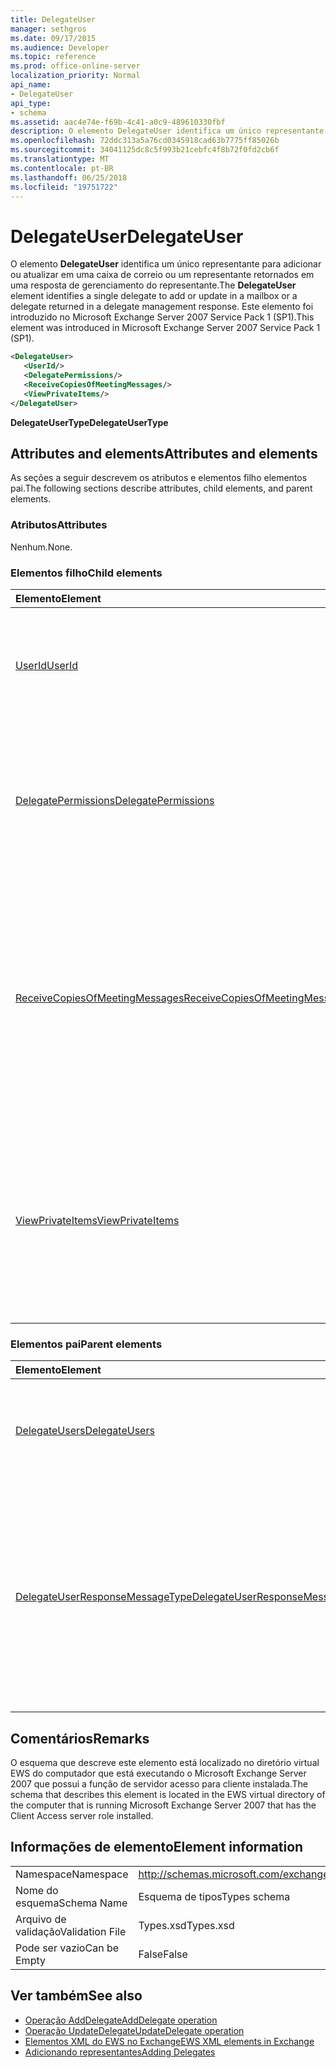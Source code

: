 ```yaml
---
title: DelegateUser
manager: sethgros
ms.date: 09/17/2015
ms.audience: Developer
ms.topic: reference
ms.prod: office-online-server
localization_priority: Normal
api_name:
- DelegateUser
api_type:
- schema
ms.assetid: aac4e74e-f69b-4c41-a0c9-489610330fbf
description: O elemento DelegateUser identifica um único representante para adicionar ou atualizar em uma caixa de correio ou um representante retornados em uma resposta de gerenciamento do representante. Este elemento foi introduzido no Microsoft Exchange Server 2007 Service Pack 1 (SP1).
ms.openlocfilehash: 72ddc313a5a76cd0345918cad63b7775ff85026b
ms.sourcegitcommit: 34041125dc8c5f993b21cebfc4f8b72f0fd2cb6f
ms.translationtype: MT
ms.contentlocale: pt-BR
ms.lasthandoff: 06/25/2018
ms.locfileid: "19751722"
---
```

# <a name="delegateuser"></a><span data-ttu-id="49619-104">DelegateUser</span><span class="sxs-lookup"><span data-stu-id="49619-104">DelegateUser</span></span>

<span data-ttu-id="49619-105">O elemento **DelegateUser** identifica um único representante para adicionar ou atualizar em uma caixa de correio ou um representante retornados em uma resposta de gerenciamento do representante.</span><span class="sxs-lookup"><span data-stu-id="49619-105">The **DelegateUser** element identifies a single delegate to add or update in a mailbox or a delegate returned in a delegate management response.</span></span> <span data-ttu-id="49619-106">Este elemento foi introduzido no Microsoft Exchange Server 2007 Service Pack 1 (SP1).</span><span class="sxs-lookup"><span data-stu-id="49619-106">This element was introduced in Microsoft Exchange Server 2007 Service Pack 1 (SP1).</span></span> 
  
```xml
<DelegateUser>
   <UserId/>
   <DelegatePermissions/>
   <ReceiveCopiesOfMeetingMessages/>
   <ViewPrivateItems/>
</DelegateUser>
```

<span data-ttu-id="49619-107">**DelegateUserType**</span><span class="sxs-lookup"><span data-stu-id="49619-107">**DelegateUserType**</span></span>

## <a name="attributes-and-elements"></a><span data-ttu-id="49619-108">Attributes and elements</span><span class="sxs-lookup"><span data-stu-id="49619-108">Attributes and elements</span></span>

<span data-ttu-id="49619-109">As seções a seguir descrevem os atributos e elementos filho elementos pai.</span><span class="sxs-lookup"><span data-stu-id="49619-109">The following sections describe attributes, child elements, and parent elements.</span></span>
  
### <a name="attributes"></a><span data-ttu-id="49619-110">Atributos</span><span class="sxs-lookup"><span data-stu-id="49619-110">Attributes</span></span>

<span data-ttu-id="49619-111">Nenhum.</span><span class="sxs-lookup"><span data-stu-id="49619-111">None.</span></span>
  
### <a name="child-elements"></a><span data-ttu-id="49619-112">Elementos filho</span><span class="sxs-lookup"><span data-stu-id="49619-112">Child elements</span></span>

|<span data-ttu-id="49619-113">**Elemento**</span><span class="sxs-lookup"><span data-stu-id="49619-113">**Element**</span></span>|<span data-ttu-id="49619-114">**Descrição**</span><span class="sxs-lookup"><span data-stu-id="49619-114">**Description**</span></span>|
|:-----|:-----|
|[<span data-ttu-id="49619-115">UserId</span><span class="sxs-lookup"><span data-stu-id="49619-115">UserId</span></span>](userid.md) <br/> |<span data-ttu-id="49619-116">Identifica o delegado.</span><span class="sxs-lookup"><span data-stu-id="49619-116">Identifies the delegate.</span></span> <span data-ttu-id="49619-117">Este elemento foi introduzido no Exchange 2007 SP1.</span><span class="sxs-lookup"><span data-stu-id="49619-117">This element was introduced in Exchange 2007 SP1.</span></span>  <br/> |
|[<span data-ttu-id="49619-118">DelegatePermissions</span><span class="sxs-lookup"><span data-stu-id="49619-118">DelegatePermissions</span></span>](delegatepermissions.md) <br/> |<span data-ttu-id="49619-119">Contém as configurações de nível de permissão de representante.</span><span class="sxs-lookup"><span data-stu-id="49619-119">Contains the delegate permission level settings.</span></span> <span data-ttu-id="49619-120">Este elemento foi introduzido no Exchange 2007 SP1.</span><span class="sxs-lookup"><span data-stu-id="49619-120">This element was introduced in Exchange 2007 SP1.</span></span>  <br/> |
|[<span data-ttu-id="49619-121">ReceiveCopiesOfMeetingMessages</span><span class="sxs-lookup"><span data-stu-id="49619-121">ReceiveCopiesOfMeetingMessages</span></span>](receivecopiesofmeetingmessages.md) <br/> |<span data-ttu-id="49619-122">Indica se um delegado receba cópias de mensagens relacionadas a reuniões que são abordadas à entidade de segurança.</span><span class="sxs-lookup"><span data-stu-id="49619-122">Indicates whether a delegate receives copies of meeting-related messages that are addressed to the principal.</span></span> <span data-ttu-id="49619-123">Este elemento foi introduzido no Exchange 2007 SP1.</span><span class="sxs-lookup"><span data-stu-id="49619-123">This element was introduced in Exchange 2007 SP1.</span></span>  <br/> |
|[<span data-ttu-id="49619-124">ViewPrivateItems</span><span class="sxs-lookup"><span data-stu-id="49619-124">ViewPrivateItems</span></span>](viewprivateitems.md) <br/> |<span data-ttu-id="49619-125">Indica se um delegado tem permissão para exibir itens de calendário particular na caixa de correio do principal.</span><span class="sxs-lookup"><span data-stu-id="49619-125">Indicates whether a delegate has permission to view private calendar items in the principal's mailbox.</span></span> <span data-ttu-id="49619-126">Este elemento foi introduzido no Exchange 2007 SP1.</span><span class="sxs-lookup"><span data-stu-id="49619-126">This element was introduced in Exchange 2007 SP1.</span></span>  <br/> |
   
### <a name="parent-elements"></a><span data-ttu-id="49619-127">Elementos pai</span><span class="sxs-lookup"><span data-stu-id="49619-127">Parent elements</span></span>

|<span data-ttu-id="49619-128">**Elemento**</span><span class="sxs-lookup"><span data-stu-id="49619-128">**Element**</span></span>|<span data-ttu-id="49619-129">**Descrição**</span><span class="sxs-lookup"><span data-stu-id="49619-129">**Description**</span></span>|
|:-----|:-----|
|[<span data-ttu-id="49619-130">DelegateUsers</span><span class="sxs-lookup"><span data-stu-id="49619-130">DelegateUsers</span></span>](delegateusers.md) <br/> |<span data-ttu-id="49619-131">Contém as identidades dos representantes para adicionar ou atualizar em uma caixa de correio.</span><span class="sxs-lookup"><span data-stu-id="49619-131">Contains the identities of delegates to add or update in a mailbox.</span></span>  <br/> |
|[<span data-ttu-id="49619-132">DelegateUserResponseMessageType</span><span class="sxs-lookup"><span data-stu-id="49619-132">DelegateUserResponseMessageType</span></span>](delegateuserresponsemessagetype.md) <br/> |<span data-ttu-id="49619-133">Contém mensagens de resposta para operações de gerenciamento de representante.</span><span class="sxs-lookup"><span data-stu-id="49619-133">Contains response messages for delegate management operations.</span></span> <span data-ttu-id="49619-134">Este elemento foi introduzido no Microsoft Exchange Server 2007 Service Pack 1 (SP1).</span><span class="sxs-lookup"><span data-stu-id="49619-134">This element was introduced in Microsoft Exchange Server 2007 Service Pack 1 (SP1).</span></span>  <br/> |
   
## <a name="remarks"></a><span data-ttu-id="49619-135">Comentários</span><span class="sxs-lookup"><span data-stu-id="49619-135">Remarks</span></span>

<span data-ttu-id="49619-136">O esquema que descreve este elemento está localizado no diretório virtual EWS do computador que está executando o Microsoft Exchange Server 2007 que possui a função de servidor acesso para cliente instalada.</span><span class="sxs-lookup"><span data-stu-id="49619-136">The schema that describes this element is located in the EWS virtual directory of the computer that is running Microsoft Exchange Server 2007 that has the Client Access server role installed.</span></span>
  
## <a name="element-information"></a><span data-ttu-id="49619-137">Informações de elemento</span><span class="sxs-lookup"><span data-stu-id="49619-137">Element information</span></span>

|||
|:-----|:-----|
|<span data-ttu-id="49619-138">Namespace</span><span class="sxs-lookup"><span data-stu-id="49619-138">Namespace</span></span>  <br/> |http://schemas.microsoft.com/exchange/services/2006/types  <br/> |
|<span data-ttu-id="49619-139">Nome do esquema</span><span class="sxs-lookup"><span data-stu-id="49619-139">Schema Name</span></span>  <br/> |<span data-ttu-id="49619-140">Esquema de tipos</span><span class="sxs-lookup"><span data-stu-id="49619-140">Types schema</span></span>  <br/> |
|<span data-ttu-id="49619-141">Arquivo de validação</span><span class="sxs-lookup"><span data-stu-id="49619-141">Validation File</span></span>  <br/> |<span data-ttu-id="49619-142">Types.xsd</span><span class="sxs-lookup"><span data-stu-id="49619-142">Types.xsd</span></span>  <br/> |
|<span data-ttu-id="49619-143">Pode ser vazio</span><span class="sxs-lookup"><span data-stu-id="49619-143">Can be Empty</span></span>  <br/> |<span data-ttu-id="49619-144">False</span><span class="sxs-lookup"><span data-stu-id="49619-144">False</span></span>  <br/> |
   
## <a name="see-also"></a><span data-ttu-id="49619-145">Ver também</span><span class="sxs-lookup"><span data-stu-id="49619-145">See also</span></span>

- [<span data-ttu-id="49619-146">Operação AddDelegate</span><span class="sxs-lookup"><span data-stu-id="49619-146">AddDelegate operation</span></span>](adddelegate-operation.md) 
- [<span data-ttu-id="49619-147">Operação UpdateDelegate</span><span class="sxs-lookup"><span data-stu-id="49619-147">UpdateDelegate operation</span></span>](updatedelegate-operation.md)
- [<span data-ttu-id="49619-148">Elementos XML do EWS no Exchange</span><span class="sxs-lookup"><span data-stu-id="49619-148">EWS XML elements in Exchange</span></span>](ews-xml-elements-in-exchange.md)
- [<span data-ttu-id="49619-149">Adicionando representantes</span><span class="sxs-lookup"><span data-stu-id="49619-149">Adding Delegates</span></span>](http://msdn.microsoft.com/library/3a744150-66a3-4a13-9433-793603ba5038%28Office.15%29.aspx)

